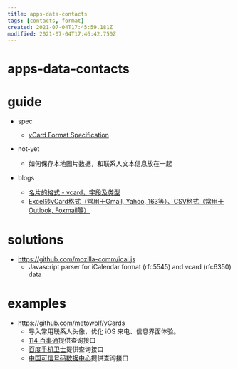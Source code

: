 ```yaml
---
title: apps-data-contacts
tags: [contacts, format]
created: 2021-07-04T17:45:59.181Z
modified: 2021-07-04T17:46:42.750Z
---
```


# apps-data-contacts

# guide

- spec
  - [vCard Format Specification](https://datatracker.ietf.org/doc/html/rfc6350)

- not-yet
  - 如何保存本地图片数据，和联系人文本信息放在一起

- blogs
  - [名片的格式 - vcard，字段及类型](https://blog.csdn.net/johnsuna/article/details/8482454)
  - [Excel转vCard格式（常用于Gmail, Yahoo, 163等）、CSV格式（常用于Outlook, Foxmail等）](https://www.cnblogs.com/NAQ2015/p/8193928.html)
# solutions
- https://github.com/mozilla-comm/ical.js
  - Javascript parser for iCalendar format (rfc5545) and vcard (rfc6350) data
# examples
- https://github.com/metowolf/vCards
  - 导入常用联系人头像，优化 iOS 来电、信息界面体验。
  - [114 百事通](http://www.114best.com/)提供查询接口
  - [百度手机卫士](https://haoma.baidu.com/yellowPage)提供查询接口
  - [中国可信号码数据中心](https://www.kexinhaoma.org/)提供查询接口
